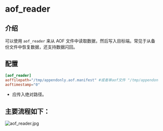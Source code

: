 # aof_reader

## 介绍

可以使用 `aof_reader` 来从 AOF 文件中读取数据，然后写入目标端。常见于从备份文件中恢复数据，还支持数据闪回。

## 配置

```toml
[aof_reader]
aoffilepath="/tmp/appendonly.aof.manifest" #或者单aof文件 "/tmp/appendonly.aof"
aoftimestamp="0"
```

* 应传入绝对路径。

## 主要流程如下：
![aof_reader.jpg](/public/aof_reader.jpg)